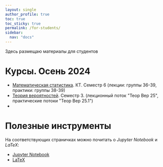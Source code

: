 ```yaml
---
layout: single
author_profile: true
toc: true
toc_sticky: true
permalink: /for-students/
sidebar:
  nav: "docs"
---
```


Здесь размещаю материалы для студентов

# Курсы. Осень 2024

- [Математическая статистика](/for-students/autumn2024/mathstatct). КТ. Семестр 6 (лекции: группы 36-39, практики: группы 38-39)
- [Теория вероятностей](/for-students/autumn2024/probab25). Семестр 3. (лекционный поток "Теор Вер 25", практические потоки
"Теор Вер 25.1")
- 

# Полезные инструменты

На соответствующих страничках можно почитать о *Jupyter Notebook* и *LaTeX*:

- [Jupyter Notebook](/for-students/jupyter-notebook) 
- [LaTeX](/for-students/latex)